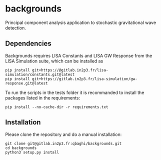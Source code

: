 # backgrounds

Principal component analysis application to stochastic gravitational wave detection.

## Dependencies

Backgrounds requires LISA Constants and LISA GW Response from the LISA Simulation suite, which can be installed as
```
pip install git+https://@gitlab.in2p3.fr/lisa-simulation/constants.git@latest
pip install git+https://gitlab.in2p3.fr/lisa-simulation/gw-response.git@latest
```
To run the scripts in the tests folder it is recommanded to install the packages listed in the requirements:
```
pip install --no-cache-dir -r requirements.txt
```

## Installation

Please clone the repository and do a manual installation:
```
git clone git@gitlab.in2p3.fr:qbaghi/backgrounds.git
cd backgrounds
python3 setup.py install
```